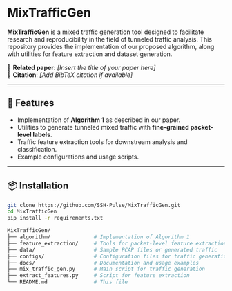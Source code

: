 # MixTrafficGen

**MixTrafficGen** is a mixed traffic generation tool designed to facilitate research and reproducibility in the field of tunneled traffic analysis. This repository provides the implementation of our proposed algorithm, along with utilities for feature extraction and dataset generation.

🔗 **Related paper**: _[Insert the title of your paper here]_  
📄 **Citation**: _[Add BibTeX citation if available]_

---

## 🚀 Features

- Implementation of **Algorithm 1** as described in our paper.
- Utilities to generate tunneled mixed traffic with **fine-grained packet-level labels**.
- Traffic feature extraction tools for downstream analysis and classification.
- Example configurations and usage scripts.

---

## 📦 Installation

```bash
git clone https://github.com/SSH-Pulse/MixTrafficGen.git
cd MixTrafficGen
pip install -r requirements.txt

MixTrafficGen/
├── algorithm/              # Implementation of Algorithm 1
├── feature_extraction/     # Tools for packet-level feature extraction
├── data/                   # Sample PCAP files or generated traffic
├── configs/                # Configuration files for traffic generation
├── docs/                   # Documentation and usage examples
├── mix_traffic_gen.py      # Main script for traffic generation
├── extract_features.py     # Script for feature extraction
└── README.md               # This file

